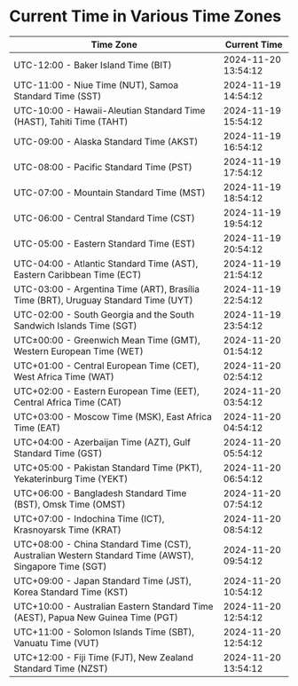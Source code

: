 # Current Time in Various Time Zones

| Time Zone | Current Time |
|-----------|--------------|
| UTC-12:00 - Baker Island Time (BIT) | 2024-11-20 13:54:12 |
| UTC-11:00 - Niue Time (NUT), Samoa Standard Time (SST) | 2024-11-19 14:54:12 |
| UTC-10:00 - Hawaii-Aleutian Standard Time (HAST), Tahiti Time (TAHT) | 2024-11-19 15:54:12 |
| UTC-09:00 - Alaska Standard Time (AKST) | 2024-11-19 16:54:12 |
| UTC-08:00 - Pacific Standard Time (PST) | 2024-11-19 17:54:12 |
| UTC-07:00 - Mountain Standard Time (MST) | 2024-11-19 18:54:12 |
| UTC-06:00 - Central Standard Time (CST) | 2024-11-19 19:54:12 |
| UTC-05:00 - Eastern Standard Time (EST) | 2024-11-19 20:54:12 |
| UTC-04:00 - Atlantic Standard Time (AST), Eastern Caribbean Time (ECT) | 2024-11-19 21:54:12 |
| UTC-03:00 - Argentina Time (ART), Brasília Time (BRT), Uruguay Standard Time (UYT) | 2024-11-19 22:54:12 |
| UTC-02:00 - South Georgia and the South Sandwich Islands Time (SGT) | 2024-11-19 23:54:12 |
| UTC±00:00 - Greenwich Mean Time (GMT), Western European Time (WET) | 2024-11-20 01:54:12 |
| UTC+01:00 - Central European Time (CET), West Africa Time (WAT) | 2024-11-20 02:54:12 |
| UTC+02:00 - Eastern European Time (EET), Central Africa Time (CAT) | 2024-11-20 03:54:12 |
| UTC+03:00 - Moscow Time (MSK), East Africa Time (EAT) | 2024-11-20 04:54:12 |
| UTC+04:00 - Azerbaijan Time (AZT), Gulf Standard Time (GST) | 2024-11-20 05:54:12 |
| UTC+05:00 - Pakistan Standard Time (PKT), Yekaterinburg Time (YEKT) | 2024-11-20 06:54:12 |
| UTC+06:00 - Bangladesh Standard Time (BST), Omsk Time (OMST) | 2024-11-20 07:54:12 |
| UTC+07:00 - Indochina Time (ICT), Krasnoyarsk Time (KRAT) | 2024-11-20 08:54:12 |
| UTC+08:00 - China Standard Time (CST), Australian Western Standard Time (AWST), Singapore Time (SGT) | 2024-11-20 09:54:12 |
| UTC+09:00 - Japan Standard Time (JST), Korea Standard Time (KST) | 2024-11-20 10:54:12 |
| UTC+10:00 - Australian Eastern Standard Time (AEST), Papua New Guinea Time (PGT) | 2024-11-20 12:54:12 |
| UTC+11:00 - Solomon Islands Time (SBT), Vanuatu Time (VUT) | 2024-11-20 12:54:12 |
| UTC+12:00 - Fiji Time (FJT), New Zealand Standard Time (NZST) | 2024-11-20 13:54:12 |

